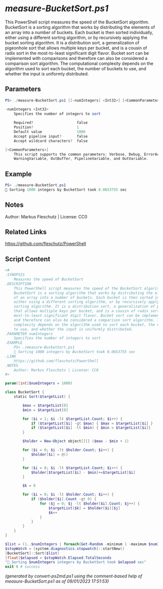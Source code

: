 *measure-BucketSort.ps1*
================

This PowerShell script measures the speed of the BucketSort algorithm.
BucketSort is a sorting algorithm that works by distributing the elements
of an array into a number of buckets. Each bucket is then sorted individually,
either using a different sorting algorithm, or by recursively applying the bucket
sorting algorithm. It is a distribution sort, a generalization of pigeonhole sort
that allows multiple keys per bucket, and is a cousin of radix sort in the
most-to-least significant digit flavor. Bucket sort can be implemented with comparisons
and therefore can also be considered a comparison sort algorithm. The computational
complexity depends on the algorithm used to sort each bucket, the number of buckets
to use, and whether the input is uniformly distributed.

Parameters
----------
```powershell
PS> ./measure-BucketSort.ps1 [[-numIntegers] <Int32>] [<CommonParameters>]

-numIntegers <Int32>
    Specifies the number of integers to sort
    
    Required?                    false
    Position?                    1
    Default value                1000
    Accept pipeline input?       false
    Accept wildcard characters?  false

[<CommonParameters>]
    This script supports the common parameters: Verbose, Debug, ErrorAction, ErrorVariable, WarningAction, 
    WarningVariable, OutBuffer, PipelineVariable, and OutVariable.
```

Example
-------
```powershell
PS> ./measure-BucketSort.ps1
🧭 Sorting 1000 integers by BucketSort took 0.0653755 sec

```

Notes
-----
Author: Markus Fleschutz | License: CC0

Related Links
-------------
https://github.com/fleschutz/PowerShell

Script Content
--------------
```powershell
<#
.SYNOPSIS
	Measures the speed of BucketSort 
.DESCRIPTION
	This PowerShell script measures the speed of the BucketSort algorithm.
	BucketSort is a sorting algorithm that works by distributing the elements
	of an array into a number of buckets. Each bucket is then sorted individually,
	either using a different sorting algorithm, or by recursively applying the bucket
	sorting algorithm. It is a distribution sort, a generalization of pigeonhole sort
	that allows multiple keys per bucket, and is a cousin of radix sort in the
	most-to-least significant digit flavor. Bucket sort can be implemented with comparisons
	and therefore can also be considered a comparison sort algorithm. The computational
	complexity depends on the algorithm used to sort each bucket, the number of buckets
	to use, and whether the input is uniformly distributed.
.PARAMETER numIntegers
	Specifies the number of integers to sort
.EXAMPLE
	PS> ./measure-BucketSort.ps1
	🧭 Sorting 1000 integers by BucketSort took 0.0653755 sec
.LINK
	https://github.com/fleschutz/PowerShell
.NOTES
	Author: Markus Fleschutz | License: CC0
#>

param([int]$numIntegers = 1000)

class BucketSort {
    static Sort($targetList) {

        $max = $targetList[0]
        $min = $targetList[0]

        for ($i = 1; $i -lt $targetList.Count; $i++) {
            if ($targetList[$i] -gt $max) { $max = $targetList[$i] }
            if ($targetList[$i] -lt $min) { $min = $targetList[$i]}
        }

        $holder = New-Object object[][] ($max - $min + 1)

        for ($i = 0; $i -lt $holder.Count; $i++) {
            $holder[$i] = @()
        }

        for ($i = 0; $i -lt $targetList.Count; $i++) {
            $holder[$targetList[$i] - $min]+=$targetList[$i]
        }

        $k = 0

        for ($i = 0; $i -lt $holder.Count; $i++) {
            if ($holder[$i].Count -gt 0) {
                for ($j = 0; $j -lt $holder[$i].Count; $j++) {
                    $targetList[$k] = $holder[$i][$j]
                    $k++
                }
            }
        }
    }
}

$list = (1..$numIntegers | foreach{Get-Random -minimum 1 -maximum $numIntegers})
$stopWatch = [system.diagnostics.stopwatch]::startNew()
[BucketSort]::Sort($list)
[float]$elapsed = $stopWatch.Elapsed.TotalSeconds
"🧭 Sorting $numIntegers integers by BucketSort took $elapsed sec"
exit 0 # success
```

*(generated by convert-ps2md.ps1 using the comment-based help of measure-BucketSort.ps1 as of 09/01/2023 17:51:53)*
